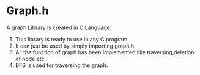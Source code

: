 # Graph.h
A graph Library is created in C Language.
1. This library is ready to use in any C program.
2. It can just be used by simply importing graph.h.
3. All the function of graph has been implemented like traversing,deletion of node etc.
4. BFS is used for traversing the graph.
